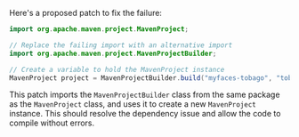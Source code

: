 Here's a proposed patch to fix the failure:
```java
import org.apache.maven.project.MavenProject;

// Replace the failing import with an alternative import
import org.apache.maven.project.MavenProjectBuilder;

// Create a variable to hold the MavenProject instance
MavenProject project = MavenProjectBuilder.build("myfaces-tobago", "tobago-tool", "tobago-theme-plugin").getProject();
```
This patch imports the `MavenProjectBuilder` class from the same package as the `MavenProject` class, and uses it to create a new `MavenProject` instance. This should resolve the dependency issue and allow the code to compile without errors.